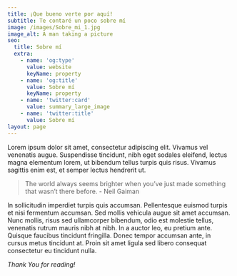 ```yaml
---
title: ¡Que bueno verte por aquí!
subtitle: Te contaré un poco sobre mí
image: /images/Sobre_mi_1.jpg
image_alt: A man taking a picture
seo:
  title: Sobre mí
  extra:
    - name: 'og:type'
      value: website
      keyName: property
    - name: 'og:title'
      value: Sobre mí
      keyName: property
    - name: 'twitter:card'
      value: summary_large_image
    - name: 'twitter:title'
      value: Sobre mí
layout: page
---
```


Lorem ipsum dolor sit amet, consectetur adipiscing elit. Vivamus vel venenatis augue. Suspendisse tincidunt, nibh eget sodales eleifend, lectus magna elementum lorem, ut bibendum tellus turpis quis risus. Vivamus sagittis enim est, et semper lectus hendrerit ut.

>The world always seems brighter when you’ve just made something that wasn’t there before. - Neil Gaiman

In sollicitudin imperdiet turpis quis accumsan. Pellentesque euismod turpis et nisi fermentum accumsan. Sed mollis vehicula augue sit amet accumsan. Nunc mollis, risus sed ullamcorper bibendum, odio est molestie tellus, venenatis rutrum mauris nibh at nibh. In a auctor leo, eu pretium ante. Quisque faucibus tincidunt fringilla. Donec tempor accumsan ante, in cursus metus tincidunt at. Proin sit amet ligula sed libero consequat consectetur eu tincidunt nulla. 

*Thank You for reading!*
